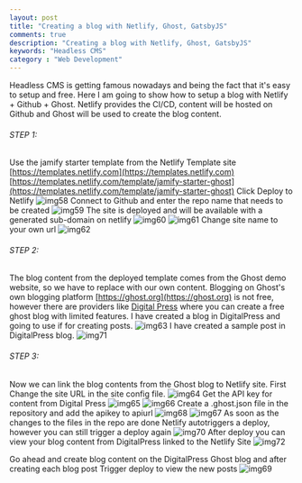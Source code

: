 ```yaml
---
layout: post
title: "Creating a blog with Netlify, Ghost, GatsbyJS"
comments: true
description: "Creating a blog with Netlify, Ghost, GatsbyJS"
keywords: "Headless CMS"
category : "Web Development"
---
```


Headless CMS is getting famous nowadays and being the fact that it's easy to setup and free.
Here I am going to show how to setup a blog with Netlify + Github + Ghost.
Netlify provides the CI/CD, content will be hosted on Github and Ghost will be used to create the blog content.

###### STEP 1:
Use the jamify starter template from the Netlify Template site
[https://templates.netlify.com](https://templates.netlify.com)
[https://templates.netlify.com/template/jamify-starter-ghost](https://templates.netlify.com/template/jamify-starter-ghost)
Click Deploy to Netlify
![img58](https://a6unraj.github.io/assets/images/img58.png)
Connect to Github and enter the repo name that needs to be created
![img59](https://a6unraj.github.io/assets/images/img59.png)
The site is deployed and will be available with a generated sub-domain on netlify
![img60](https://a6unraj.github.io/assets/images/img60.png)
![img61](https://a6unraj.github.io/assets/images/img61.png)
Change site name to your own url
![img62](https://a6unraj.github.io/assets/images/img62.png)

###### STEP 2:
The blog content from the deployed template comes from the Ghost demo website, so we have to replace with our own content.
Blogging on Ghost's own blogging platform [https://ghost.org](https://ghost.org) is not free, however there are providers like [Digital Press](https://www.digitalpress.blog/) where you can create a free ghost blog with limited features.
I have created a blog in DigitalPress and going to use if for creating posts.
![img63](https://a6unraj.github.io/assets/images/img63.png)
I have created a sample post in DigitalPress blog.
![img71](https://a6unraj.github.io/assets/images/img71.png)


###### STEP 3:
Now we can link the blog contents from the Ghost blog to Netlify site.
First Change the site URL in the site config file.
![img64](https://a6unraj.github.io/assets/images/img64.png)
Get the API key for content from Digital Press
![img65](https://a6unraj.github.io/assets/images/img65.png)
![img66](https://a6unraj.github.io/assets/images/img66.png)
Create a .ghost.json file in the repository and add the apikey to apiurl
![img68](https://a6unraj.github.io/assets/images/img68.png)
![img67](https://a6unraj.github.io/assets/images/img67.png)
As soon as the changes to the files in the repo are done Netlify autotriggers a deploy, however you can still trigger a deploy again
![img70](https://a6unraj.github.io/assets/images/img70.png)
After deploy you can view your blog content from DigitalPress linked to the Netlify Site
![img72](https://a6unraj.github.io/assets/images/img72.png)

Go ahead and create blog content on the DigitalPress Ghost blog and after creating each blog post Trigger deploy to view the new posts
![img69](https://a6unraj.github.io/assets/images/img69.png)
